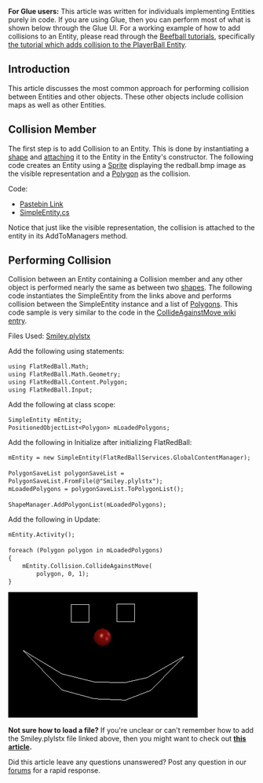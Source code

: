 **For Glue users:** This article was written for individuals implementing Entities purely in code. If you are using Glue, then you can perform most of what is shown below through the Glue UI. For a working example of how to add collisions to an Entity, please read through the [Beefball tutorials](/frb/docs/index.php?title=Tutorials:Beefball.md "Tutorials:Beefball"), specifically [the tutorial which adds collision to the PlayerBall Entity](/frb/docs/index.php?title=Tutorials:Beefball.md:Creating_an_Entity "Tutorials:Beefball:Creating an Entity").

## Introduction

This article discusses the most common approach for performing collision between Entities and other objects. These other objects include collision maps as well as other Entities.

## Collision Member

The first step is to add Collision to an Entity. This is done by instantiating a [shape](/frb/docs/index.php?title=Shapes.md "Shapes") and [attaching](/frb/docs/index.php?title=FlatRedBall.Math.IAttachable.md "FlatRedBall.Math.IAttachable") it to the Entity in the Entity's constructor. The following code creates an Entity using a [Sprite](/frb/docs/index.php?title=FlatRedBall.Sprite.md "FlatRedBall.Sprite") displaying the redball.bmp image as the visible representation and a [Polygon](/frb/docs/index.php?title=FlatRedBall.Math.Geometry.Polygon.md "FlatRedBall.Math.Geometry.Polygon") as the collision.

Code:

-   [Pastebin Link](http://pastebin.ca/2024139)
-   [SimpleEntity.cs](/frb/docs/images/1/10/SimpleEntity.cs.md "SimpleEntity.cs")

Notice that just like the visible representation, the collision is attached to the entity in its AddToManagers method.

## Performing Collision

Collision between an Entity containing a Collision member and any other object is performed nearly the same as between two [shapes](/frb/docs/index.php?title=Shapes.md "Shapes"). The following code instantiates the SimpleEntity from the links above and performs collision between the SimpleEntity instance and a list of [Polygons](/frb/docs/index.php?title=FlatRedBall.Math.Geometry.Polygon.md "FlatRedBall.Math.Geometry.Polygon"). This code sample is very similar to the code in the [CollideAgainstMove wiki entry](/frb/docs/index.php?title=FlatRedBall.Math.Geometry.Polygon.md.CollideAgainstMove "FlatRedBall.Math.Geometry.Polygon.CollideAgainstMove").

Files Used: [Smiley.plylstx](/frb/docs/images/7/79/Smiley.plylstx.md "Smiley.plylstx")

Add the following using statements:

    using FlatRedBall.Math;
    using FlatRedBall.Math.Geometry;
    using FlatRedBall.Content.Polygon;
    using FlatRedBall.Input;

Add the following at class scope:

    SimpleEntity mEntity;
    PositionedObjectList<Polygon> mLoadedPolygons;

Add the following in Initialize after initializing FlatRedBall:

    mEntity = new SimpleEntity(FlatRedBallServices.GlobalContentManager);

    PolygonSaveList polygonSaveList = PolygonSaveList.FromFile(@"Smiley.plylstx");
    mLoadedPolygons = polygonSaveList.ToPolygonList();

    ShapeManager.AddPolygonList(mLoadedPolygons);

Add the following in Update:

    mEntity.Activity();

    foreach (Polygon polygon in mLoadedPolygons)
    {
        mEntity.Collision.CollideAgainstMove(
            polygon, 0, 1);
    }

![EntityCollision.png](/media/migrated_media-EntityCollision.png)

**Not sure how to load a file?** If you're unclear or can't remember how to add the Smiley.plylstx file linked above, then you might want to check out **[this article](/frb/docs/index.php?title=Tutorials:Adding_files_to_your_project.md "Tutorials:Adding files to your project").**

Did this article leave any questions unanswered? Post any question in our [forums](/frb/forum/.md) for a rapid response.
